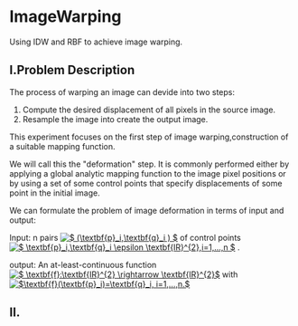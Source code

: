 # ImageWarping
Using IDW and RBF to achieve image warping.

## Ⅰ.Problem Description

The process of warping an image can devide into two steps:

1. Compute the desired displacement of all pixels in the source image.
2. Resample the image into create the output image.

This experiment focuses on the first step of image warping,construction of a suitable mapping function.

We will call this the "deformation" step. It is commonly performed either by applying a global analytic mapping function to 
the image pixel positions or by using a set of some control points that specify displacements of some point in the initial image.

We can formulate the problem of image deformation in terms of input and output:

Input: n pairs <a href="https://www.codecogs.com/eqnedit.php?latex=$&space;(\textbf{p}_i,\textbf{q}_i&space;)&space;$" target="_blank"><img src="https://latex.codecogs.com/gif.latex?$&space;(\textbf{p}_i,\textbf{q}_i&space;)&space;$" title="$ (\textbf{p}_i,\textbf{q}_i ) $" /></a> of control points
<a href="https://www.codecogs.com/eqnedit.php?latex=$&space;\textbf{p}_i,\textbf{q}_i&space;\epsilon&space;\textbf{IR}^{2},i=1,...,n&space;$" target="_blank"><img src="https://latex.codecogs.com/gif.latex?$&space;\textbf{p}_i,\textbf{q}_i&space;\epsilon&space;\textbf{IR}^{2},i=1,...,n&space;$" title="$ \textbf{p}_i,\textbf{q}_i \epsilon \textbf{IR}^{2},i=1,...,n $" /></a> .

output: An at-least-continuous function <a href="https://www.codecogs.com/eqnedit.php?latex=$&space;\textbf{f}:\textbf{IR}^{2}&space;\rightarrow&space;\textbf{IR}^{2}$" target="_blank"><img src="https://latex.codecogs.com/gif.latex?$&space;\textbf{f}:\textbf{IR}^{2}&space;\rightarrow&space;\textbf{IR}^{2}$" title="$ \textbf{f}:\textbf{IR}^{2} \rightarrow \textbf{IR}^{2}$" /></a> with <a href="https://www.codecogs.com/eqnedit.php?latex=$\textbf{f}(\textbf{p}_i)=\textbf{q}_i,&space;i=1,...,n.$" target="_blank"><img src="https://latex.codecogs.com/gif.latex?$\textbf{f}(\textbf{p}_i)=\textbf{q}_i,&space;i=1,...,n.$" title="$\textbf{f}(\textbf{p}_i)=\textbf{q}_i, i=1,...,n.$" /></a>

## Ⅱ.
